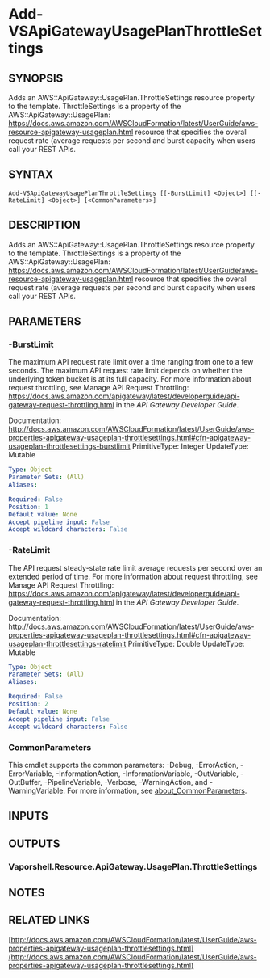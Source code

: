 # Add-VSApiGatewayUsagePlanThrottleSettings

## SYNOPSIS
Adds an AWS::ApiGateway::UsagePlan.ThrottleSettings resource property to the template.
ThrottleSettings is a property of the AWS::ApiGateway::UsagePlan: https://docs.aws.amazon.com/AWSCloudFormation/latest/UserGuide/aws-resource-apigateway-usageplan.html resource that specifies the overall request rate (average requests per second and burst capacity when users call your REST APIs.

## SYNTAX

```
Add-VSApiGatewayUsagePlanThrottleSettings [[-BurstLimit] <Object>] [[-RateLimit] <Object>] [<CommonParameters>]
```

## DESCRIPTION
Adds an AWS::ApiGateway::UsagePlan.ThrottleSettings resource property to the template.
ThrottleSettings is a property of the AWS::ApiGateway::UsagePlan: https://docs.aws.amazon.com/AWSCloudFormation/latest/UserGuide/aws-resource-apigateway-usageplan.html resource that specifies the overall request rate (average requests per second and burst capacity when users call your REST APIs.

## PARAMETERS

### -BurstLimit
The maximum API request rate limit over a time ranging from one to a few seconds.
The maximum API request rate limit depends on whether the underlying token bucket is at its full capacity.
For more information about request throttling, see Manage API Request Throttling: https://docs.aws.amazon.com/apigateway/latest/developerguide/api-gateway-request-throttling.html in the *API Gateway Developer Guide*.

Documentation: http://docs.aws.amazon.com/AWSCloudFormation/latest/UserGuide/aws-properties-apigateway-usageplan-throttlesettings.html#cfn-apigateway-usageplan-throttlesettings-burstlimit
PrimitiveType: Integer
UpdateType: Mutable

```yaml
Type: Object
Parameter Sets: (All)
Aliases:

Required: False
Position: 1
Default value: None
Accept pipeline input: False
Accept wildcard characters: False
```

### -RateLimit
The API request steady-state rate limit average requests per second over an extended period of time.
For more information about request throttling, see Manage API Request Throttling: https://docs.aws.amazon.com/apigateway/latest/developerguide/api-gateway-request-throttling.html in the *API Gateway Developer Guide*.

Documentation: http://docs.aws.amazon.com/AWSCloudFormation/latest/UserGuide/aws-properties-apigateway-usageplan-throttlesettings.html#cfn-apigateway-usageplan-throttlesettings-ratelimit
PrimitiveType: Double
UpdateType: Mutable

```yaml
Type: Object
Parameter Sets: (All)
Aliases:

Required: False
Position: 2
Default value: None
Accept pipeline input: False
Accept wildcard characters: False
```

### CommonParameters
This cmdlet supports the common parameters: -Debug, -ErrorAction, -ErrorVariable, -InformationAction, -InformationVariable, -OutVariable, -OutBuffer, -PipelineVariable, -Verbose, -WarningAction, and -WarningVariable. For more information, see [about_CommonParameters](http://go.microsoft.com/fwlink/?LinkID=113216).

## INPUTS

## OUTPUTS

### Vaporshell.Resource.ApiGateway.UsagePlan.ThrottleSettings
## NOTES

## RELATED LINKS

[http://docs.aws.amazon.com/AWSCloudFormation/latest/UserGuide/aws-properties-apigateway-usageplan-throttlesettings.html](http://docs.aws.amazon.com/AWSCloudFormation/latest/UserGuide/aws-properties-apigateway-usageplan-throttlesettings.html)

